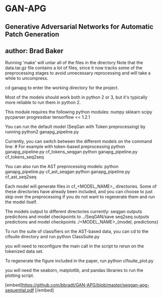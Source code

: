 # GAN-APG

## Generative Adversarial Networks for Automatic Patch Generation

## author: Brad Baker

Running 'make' will untar all of the files in the directory
Note that the data.tar.gz file contains a lot of files, since it now tracks some of the preprocessing
stages to avoid unnecessary reprocessing 
and will take a while to uncompress.

cd ganapg to enter the working directory for the project. 

Most of the models should work both in python 2 or 3, but it's typically more
reliable to run them in python 2.

This module requires the following python modules:
	numpy
	sklearn
	scipy
	pycparser
	progressbar
	tensorflow <= 1.2.1
	
You can run the default model (SeqGan with Token preprocessing) by running
	python2 ganapg_pipeline.py


Currently, you can switch between the different models on the command line:	
	# For example with token-based preprocessing
	python ganapg_pipeline.py cf_tokens_seqgan
	python ganapg_pipeline.py cf_tokens_seq2seq

You can also run the AST preprocessing models:
	python ganapg_pipeline.py cf_ast_seqgan
	python ganapg_pipeline.py cf_ast_seq2seq

Each model will generate files in cf_<MODEL_NAME>_<OPERATION> directories. 
Some of these directories have already been included, and you can choose to just
skip over the preprocessing if you do not want to regenerate them and run the model itself.

The models output to different directories currently:
	seqgan outputs predicitons and model checkpoints to ../SeqGAN/save
	seq2seq outputs predictions and model checkpoints ./<MODEL_NAME>_{model, predictions}


To run the suite of classifiers on the AST-based data, you can cd to the clfsuite directory
and run
	python ClassSuite.py

you will need to reconfigure the main call in the script to rerun on the tokenized data set. 

To regenerate the figure included in the paper, run
	python clfsuite_plot.py

you will need the seaborn, matplotlib, and pandas libraries to run the plotting script.

[embed]https://github.com/bbradt/GAN-APG/blob/master/seqgan-apg-sequential.pdf [/embed]
